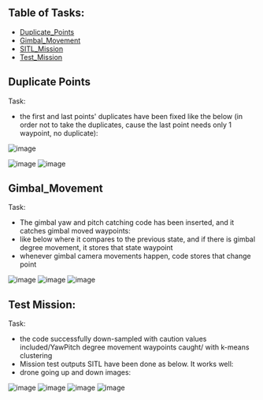 ## Table of Tasks:
* [Duplicate_Points](#duplicate_Points)
* [Gimbal_Movement](#gimbalMovement)
* [SITL_Mission](#sitlmission)
* [Test_Mission](#code)
  

## Duplicate Points

Task:
- the first and last points' duplicates have been fixed like the below (in order not to take the duplicates, cause the last point needs only 1 waypoint, no duplicate):

![image](https://github.com/UbaydullohML/VS-Projects/assets/75980506/87692154-de18-496f-8289-5b22071d75a2)

![image](https://github.com/UbaydullohML/VS-Projects/assets/75980506/1faf2d71-cd2a-43b9-8c3f-14078845fed9)
![image](https://github.com/UbaydullohML/VS-Projects/assets/75980506/96766845-06ed-4507-ab2c-bf0928bf919f)

## Gimbal_Movement

Task:
- The gimbal yaw and pitch catching code has been inserted, and it catches gimbal moved waypoints:
- like below where it compares to the previous state, and if there is gimbal degree movement, it stores that state waypoint
- whenever gimbal camera movements happen, code stores that change point

![image](https://github.com/UbaydullohML/VS-Projects/assets/75980506/1b83628e-a132-4ea7-96ba-eb980dfdbbe1)
![image](https://github.com/UbaydullohML/VS-Projects/assets/75980506/41701f95-7d3f-45e9-bafc-6f171f34737a)
![image](https://github.com/UbaydullohML/VS-Projects/assets/75980506/d408439a-ffcc-4a50-9058-21045ae5399d)

## Test Mission:

Task:
- the code successfully down-sampled with caution values included/YawPitch degree movement waypoints caught/ with k-means clustering
- Mission test outputs SITL have been done as below. It works well:
- drone going up and down images:

![image](https://github.com/UbaydullohML/VS-Projects/assets/75980506/a394efa1-f544-4b83-be06-595b3623522c)
![image](https://github.com/UbaydullohML/VS-Projects/assets/75980506/b9bb8deb-edf0-4f12-92bd-6208d3eab493)
![image](https://github.com/UbaydullohML/VS-Projects/assets/75980506/04a7937c-a47e-4c9c-bbc0-9b64a9f5ef72)
![image](https://github.com/UbaydullohML/VS-Projects/assets/75980506/11bac9b1-276e-472a-a67f-f16ec14ca784)


